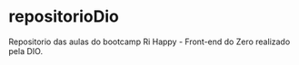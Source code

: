 # repositorioDio


Repositorio das aulas do bootcamp Ri Happy - Front-end do Zero realizado pela DIO.